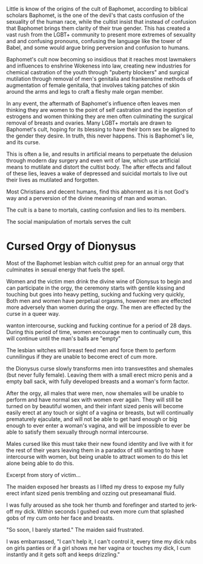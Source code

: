 Little is know of the origins of the cult of Baphomet, according to biblical scholars Baphomet, is the one of the devil's that casts confusion of the sexuality of the human race, while the cultist insist that instead of confusion that Baphomet brings them clarity of their true gender.  This has created a vast rush from the LGBT+ community to present more extremes of sexuality and and confusing pronouns, confusing the language like the tower of Babel, and some would argue bring perversion and confusion to humans.  

Baphomet's cult now becoming so insidious that it reaches most lawmakers and influences to enshrine Wokeness into law, creating new industries for chemical castration of the youth through "puberty blockers" and surgical mutilation through removal of men's genitalia and frankenstine methods of augmentation of female genitalia, that involves taking patches of skin around the arms and legs to craft a fleshy male organ member.

In any event, the aftermath of Baphomet's influence often leaves men thinking they are women to the point of self castration and the ingestion of estrogens and women thinking they are men often culminating the surgical removal of breasts and ovaries.  Many LGBT+ mortals are drawn to Baphomet's cult, hoping for its blessing to have their born sex be aligned to the gender they desire.  In truth, this never happens.  This is Baphomet's lie, and its curse. 

This is often a lie, and results in artificial means to perpetuate the delusion through modern day surgery and even writ of law, which use artificial means to mutilate and distort the cultist body.  The after effects and fallout of these lies, leaves a wake of depressed and suicidal mortals to live out their lives as mutilated and forgotten.

Most Christians and decent humans, find this abhorrent as it is not God's way and a perversion of the divine meaning of man and woman. 

The cult is a bane to mortals, casting confusion and lies to its members.

The social manipulation of mortals serves the cult

# Cursed Orgy of Dionysus 
Most of the Baphomet lesbian witch cultist prep for an annual orgy that culminates in sexual energy that fuels the spell.

Women and the victim men drink the divine wine of Dionysus to begin and can participate in the orgy, the ceremony starts with gentile kissing and touching but goes into heavy petting, sucking and fucking very quickly,  Both men and women have perpetual orgasms, however men are effected more adversely than women during the orgy.  The men are effected by the curse in a queer way.

wanton intercourse, sucking and fucking continue for a period of 28 days.  During this period of time, women encourage men to continually cum, this will continue until the man's balls are "empty"

The lesbian witches will breast feed men and force them to perform cunnilingus if they are unable to become erect of cum more.

the Dionysus curse slowly transforms men into transvestites and shemales (but never fully female).  Leaving them with a small erect micro penis and a empty ball sack, with fully developed breasts and a woman's form factor.

After the orgy, all males that were men, now shemales will be unable to perform and have normal sex with women  ever again.  They will still be turned on by beautiful women, and their infant sized penis will become easily erect at any touch or sight of a vagina or breasts, but will continually prematurely ejaculate, and will not be able to get hard enough or big enough to ever enter a woman's vagina, and will be impossible to ever be able to satisfy them sexually through normal intercourse.

Males cursed like this must take their new found identity and live with it for the rest of their years leaving them in a paradox of still wanting to have intercourse with women, but being unable to attract women to do this let alone being able to do this.

Excerpt from story of victim...

The maiden exposed her breasts as I lifted my dress to expose my fully erect infant sized penis trembling and ozzing out preseamanal fluid.

I was fully aroused as she took her thumb and forefinger and started to jerk-off my dick.  Within seconds I gushed out even more cum that splashed gobs of my cum onto her face and breasts.

"So soon, I barely started."  The maiden said frustrated.

I was embarrassed, "I can't help it, I can't control it, every time my dick rubs on girls panties or if a girl shows me her vagina or touches my dick, I cum instantly and it gets soft and keeps drizzling."








